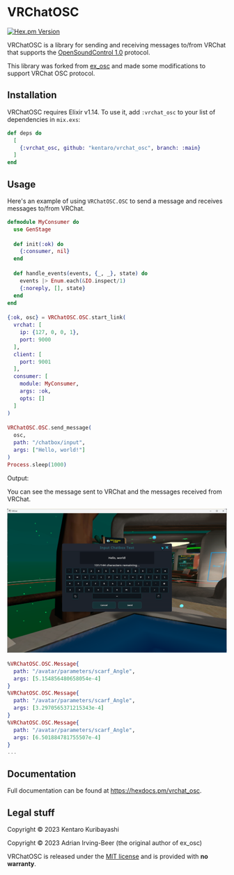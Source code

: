 # VRChatOSC

[![Hex.pm Version](https://img.shields.io/hexpm/v/vrchat_osc.svg?style=flat-square)](https://hex.pm/packages/vrchat_osc)

VRChatOSC is a library for sending and receiving messages to/from VRChat that supports the [OpenSoundControl 1.0](https://opensoundcontrol.stanford.edu/spec-1_0.html) protocol.

This library was forked from [ex_osc](https://github.com/wisq/ex_osc) and made some modifications to support VRChat OSC protocol.

## Installation

VRChatOSC requires Elixir v1.14.  To use it, add `:vrchat_osc` to your list of dependencies in `mix.exs`:

```elixir
def deps do
  [
    {:vrchat_osc, github: "kentaro/vrchat_osc", branch: :main}
  ]
end
```

## Usage

Here's an example of using `VRChatOSC.OSC` to send a message and receives messages to/from VRChat.

```elixir
defmodule MyConsumer do
  use GenStage

  def init(:ok) do
    {:consumer, nil}
  end

  def handle_events(events, {_, _}, state) do
    events |> Enum.each(&IO.inspect/1)
    {:noreply, [], state}
  end
end

{:ok, osc} = VRChatOSC.OSC.start_link(
  vrchat: [
    ip: {127, 0, 0, 1},
    port: 9000
  ],
  client: [
    port: 9001
  ],
  consumer: [
    module: MyConsumer,
    args: :ok,
    opts: []
  ]
)

VRChatOSC.OSC.send_message(
  osc,
  path: "/chatbox/input",
  args: ["Hello, world!"]
)
Process.sleep(1000)
```

Output:

You can see the message sent to VRChat and the messages received from VRChat.

![The message sent to VRChat](examples/basic-result.png)

```elixir
%VRChatOSC.OSC.Message{
  path: "/avatar/parameters/scarf_Angle",
  args: [5.154856480658054e-4]
}
%VRChatOSC.OSC.Message{
  path: "/avatar/parameters/scarf_Angle",
  args: [3.2970565371215343e-4]
}
%VRChatOSC.OSC.Message{
  path: "/avatar/parameters/scarf_Angle",
  args: [6.501884781755507e-4]
}
...
```

## Documentation

Full documentation can be found at <https://hexdocs.pm/vrchat_osc>.

## Legal stuff

Copyright © 2023 Kentaro Kuribayashi

Copyright © 2023 Adrian Irving-Beer (the original author of ex_osc)

VRChatOSC is released under the [MIT license](https://github.com/kentaro/vrchat_osc/blob/main/LICENSE) and is provided with **no warranty**.
